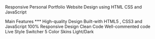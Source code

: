 Responsive Personal Portfolio Website Design using HTML CSS and JavaScript

Main Features ***
  High-quality Design
  Built-with HTML5 , CSS3 and JavaScript
  100% Responsive Design
  Clean Code
  Well-commented code
  Live Style Switcher
  5 Color Skins
  Light/Dark 


